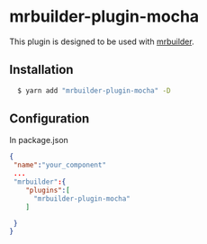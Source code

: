 mrbuilder-plugin-mocha
===
This plugin is designed to be used with [mrbuilder](https://github.com/jspears/mrbuilder).

## Installation
```sh
  $ yarn add "mrbuilder-plugin-mocha" -D
```
## Configuration
In package.json
```json
{
 "name":"your_component"
 ...
 "mrbuilder":{
    "plugins":[
      "mrbuilder-plugin-mocha"
    ]

 }
}
```
